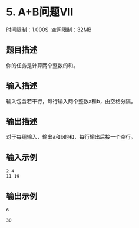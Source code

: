 # 5\. A+B问题VII

时间限制：1.000S  空间限制：32MB

## 题目描述

你的任务是计算两个整数的和。

## 输入描述

输入包含若干行，每行输入两个整数a和b，由空格分隔。

## 输出描述

对于每组输入，输出a和b的和，每行输出后接一个空行。

## 输入示例

```
2 4
11 19
```

## 输出示例

```
6

30

```
